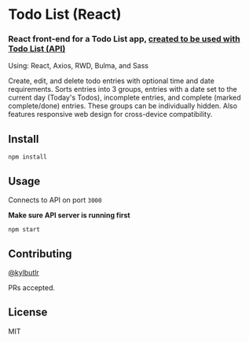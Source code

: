 # Todo List (React)

### React front-end for a Todo List app, [created to be used with Todo List (API)](https://github.com/kylbutlr/todo-list-api)

Using: React, Axios, RWD, Bulma, and Sass

Create, edit, and delete todo entries with optional time and date requirements. Sorts entries into 3 groups, entries with a date set to the current day (Today's Todos), incomplete entries, and complete (marked complete/done) entries. These groups can be individually hidden. Also features responsive web design for cross-device compatibility.

## Install

```shell
npm install
```

## Usage

Connects to API on port `3000`

**Make sure API server is running first**

```shell
npm start
```

## Contributing

[@kylbutlr](https://github.com/kylbutlr)

PRs accepted.

## License

MIT
